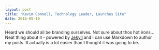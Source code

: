 ```yaml
---
layout: post
title: "Kevin Connell, Technology Leader, Launches Site"
date: 2016-05-19
---
```


Heard we should all be branding ourselves.  Not sure about thos hot irons...   Neat thing about it - powered by [Jekyll](http://jekyllrb.com) and I can use Markdown to author my posts. It actually is a lot easier than I thought it was going to be.
